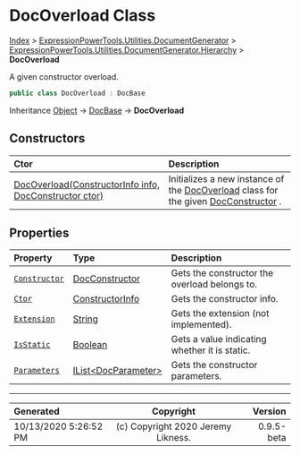 ﻿# DocOverload Class

[Index](../index.md) > [ExpressionPowerTools.Utilities.DocumentGenerator](ExpressionPowerTools.Utilities.DocumentGenerator.a.md) > [ExpressionPowerTools.Utilities.DocumentGenerator.Hierarchy](ExpressionPowerTools.Utilities.DocumentGenerator.Hierarchy.n.md) > **DocOverload**

A given constructor overload.

```csharp
public class DocOverload : DocBase
```

Inheritance [Object](https://docs.microsoft.com/dotnet/api/system.object) → [DocBase](ExpressionPowerTools.Utilities.DocumentGenerator.Hierarchy.DocBase.cs.md) → **DocOverload**

## Constructors

| Ctor | Description |
| :-- | :-- |
| [DocOverload(ConstructorInfo info, DocConstructor ctor)](ExpressionPowerTools.Utilities.DocumentGenerator.Hierarchy.DocOverload.ctor.md#docoverloadconstructorinfo-info-docconstructor-ctor) | Initializes a new instance of the [DocOverload](ExpressionPowerTools.Utilities.DocumentGenerator.Hierarchy.DocOverload.cs.md) class for            the given [DocConstructor](ExpressionPowerTools.Utilities.DocumentGenerator.Hierarchy.DocConstructor.cs.md) . |
## Properties

| Property | Type | Description |
| :-- | :-- | :-- |
| [`Constructor`](ExpressionPowerTools.Utilities.DocumentGenerator.Hierarchy.DocOverload.Constructor.prop.md) | [DocConstructor](ExpressionPowerTools.Utilities.DocumentGenerator.Hierarchy.DocConstructor.cs.md) | Gets the constructor the overload belongs to. |
| [`Ctor`](ExpressionPowerTools.Utilities.DocumentGenerator.Hierarchy.DocOverload.Ctor.prop.md) | [ConstructorInfo](https://docs.microsoft.com/dotnet/api/system.reflection.constructorinfo) | Gets the constructor info. |
| [`Extension`](ExpressionPowerTools.Utilities.DocumentGenerator.Hierarchy.DocOverload.Extension.prop.md) | [String](https://docs.microsoft.com/dotnet/api/system.string) | Gets the extension (not implemented). |
| [`IsStatic`](ExpressionPowerTools.Utilities.DocumentGenerator.Hierarchy.DocOverload.IsStatic.prop.md) | [Boolean](https://docs.microsoft.com/dotnet/api/system.boolean) | Gets a value indicating whether it is static. |
| [`Parameters`](ExpressionPowerTools.Utilities.DocumentGenerator.Hierarchy.DocOverload.Parameters.prop.md) | [IList&lt;DocParameter>](https://docs.microsoft.com/dotnet/api/system.collections.generic.ilist-1) | Gets the constructor parameters. |


---

| Generated | Copyright | Version |
| :-- | :-: | --: |
| 10/13/2020 5:26:52 PM | (c) Copyright 2020 Jeremy Likness. | 0.9.5-beta |
